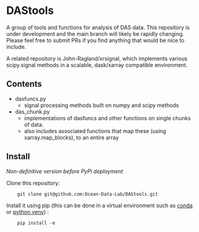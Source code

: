 # DAStools
A group of tools and functions for analysis of DAS data.
This repository is under development and the main branch will likely be rapidly changing. Please feel free to submit PRs if you find anything that would be nice to include.

A related repository is John-Ragland/xrsignal, which implements various scipy.signal methods in a scalable, dask/xarray compatible environment.

## Contents
- dasfuncs.py
    - signal processing methods built on numpy and scipy methods
- das_chunk.py
    - implementations of dasfuncs and other functions on single chunks of data.
    - also includes associated functions that map these (using xarray.map_blocks), to an entire array

## Install
*Non-definitive version before PyPi deployment*

Clone this repository:

```shell
    git clone git@github.com:Ocean-Data-Lab/DAStools.git
```
Install it using pip (this can be done in a virtual environment such as [conda](https://conda.io/projects/conda/en/latest/user-guide/tasks/manage-environments.html#) or [python venv](https://docs.python.org/3/library/venv.html)) : 

```shell
    pip install -e
```
